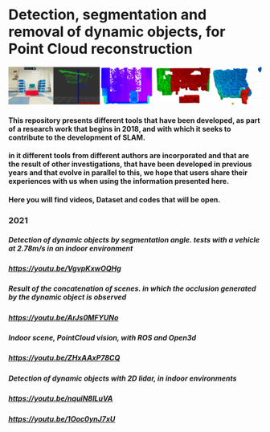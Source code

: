 # Detection, segmentation and removal of dynamic objects, for Point Cloud reconstruction
![GitHub Brillante](https://github.com/MAB1144-Python/Document/blob/main/encabezado%20(2).jpg)
#### This repository presents different tools that have been developed, as part of a research work that begins in 2018, and with which it seeks to contribute to the development of SLAM.
#### in it different tools from different authors are incorporated and that are the result of other investigations, that have been developed in previous years and that evolve in parallel to this, we hope that users share their experiences with us when using the information presented here.
#### Here you will find videos, Dataset and codes that will be open.



### 2021
##### Detection of dynamic objects by segmentation angle. tests with a vehicle at 2.78m/s in an indoor environment
##### https://youtu.be/VgvpKxwOQHg
##### Result of the concatenation of scenes. in which the occlusion generated by the dynamic object is observed
##### https://youtu.be/ArJs0MFYUNo
##### Indoor scene, PointCloud vision, with ROS and Open3d
##### https://youtu.be/ZHxAAxP78CQ
##### Detection of dynamic objects with 2D lidar, in indoor environments
##### https://youtu.be/nquiN8ILuVA
##### https://youtu.be/1Ooc0ynJ7xU
